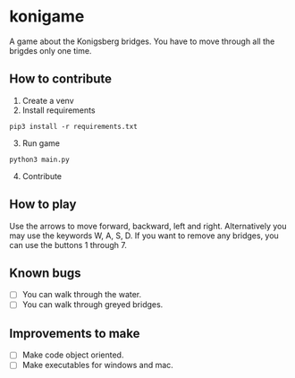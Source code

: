 # konigame

A game about the Konigsberg bridges. You have to move through all the brigdes only one time.

## How to contribute

1. Create a venv
2. Install requirements

```
pip3 install -r requirements.txt
```

3. Run game

```
python3 main.py
```

4. Contribute


## How to play

Use the arrows to move forward, backward, left and right. Alternatively you may use the keywords W, A, S, D.
If you want to remove any bridges, you can use the buttons 1 through 7.

## Known bugs

- [ ] You can walk through the water.
- [ ] You can walk through greyed bridges. 

## Improvements to make

- [ ] Make code object oriented.
- [ ] Make executables for windows and mac.
